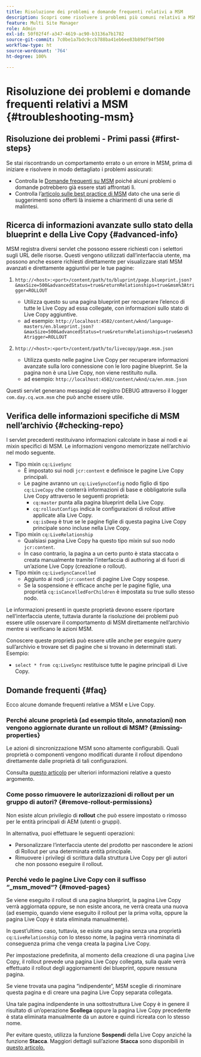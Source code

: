 ```yaml
---
title: Risoluzione dei problemi e domande frequenti relativi a MSM
description: Scopri come risolvere i problemi più comuni relativi a MSM e ottieni le risposte alle domande più comuni.
feature: Multi Site Manager
role: Admin
exl-id: 50f02f4f-a347-4619-ac90-b3136a7b1782
source-git-commit: 7c0be1a7bdc9ccb788ba41eb6ee83b89df94f500
workflow-type: ht
source-wordcount: '764'
ht-degree: 100%

---
```


# Risoluzione dei problemi e domande frequenti relativi a MSM {#troubleshooting-msm}

## Risoluzione dei problemi - Primi passi {#first-steps}

Se stai riscontrando un comportamento errato o un errore in MSM, prima di iniziare e risolvere in modo dettagliato i problemi assicurati:

* Controlla le [Domande frequenti su MSM](#faq) poiché alcuni problemi o domande potrebbero già essere stati affrontati lì.
* Controlla l’[articolo sulle best practice di MSM](best-practices.md) dato che una serie di suggerimenti sono offerti là insieme a chiarimenti di una serie di malintesi.

## Ricerca di informazioni avanzate sullo stato della blueprint e della Live Copy {#advanced-info}

MSM registra diversi servlet che possono essere richiesti con i selettori sugli URL delle risorse. Questi vengono utilizzati dall’interfaccia utente, ma possono anche essere richiesti direttamente per visualizzare stati MSM avanzati e direttamente aggiuntivi per le tue pagine:

1. `http://<host>:<port>/content/path/to/bluprint/page.blueprint.json?&maxSize=500&advancedStatus=true&returnRelationships=true&msm%3Atrigger=ROLLOUT`
   * Utilizza questo su una pagina blueprint per recuperare l’elenco di tutte le Live Copy ad essa collegate, con informazioni sullo stato di Live Copy aggiuntive.
   * ad esempio:
      `http://localhost:4502/content/wknd/language-masters/en.blueprint.json?&maxSize=500&advancedStatus=true&returnRelationships=true&msm%3Atrigger=ROLLOUT`

1. `http://<host>:<port>/content/path/to/livecopy/page.msm.json`
   * Utilizza questo nelle pagine Live Copy per recuperare informazioni avanzate sulla loro connessione con le loro pagine blueprint. Se la pagina non è una Live Copy, non viene restituito nulla.
   * ad esempio:
      `http://localhost:4502/content/wknd/ca/en.msm.json`

Questi servlet generano messaggi del registro DEBUG attraverso il logger `com.day.cq.wcm.msm` che può anche essere utile.

## Verifica delle informazioni specifiche di MSM nell’archivio {#checking-repo}

I servlet precedenti restituivano informazioni calcolate in base ai nodi e ai mixin specifici di MSM. Le informazioni vengono memorizzate nell’archivio nel modo seguente.

* Tipo mixin `cq:LiveSync`
   * È impostato sui nodi `jcr:content` e definisce le pagine Live Copy principali.
   * Le pagine avranno un `cq:LiveSyncConfig` nodo figlio di tipo `cq:LiveCopy` che conterrà informazioni di base e obbligatorie sulla Live Copy attraverso le seguenti proprietà:
      * `cq:master` punta alla pagina blueprint della Live Copy.
      * `cq:rolloutConfigs` indica le configurazioni di rollout attive applicate alla Live Copy.
      * `cq:isDeep` è true se le pagine figlie di questa pagina Live Copy principale sono incluse nella Live Copy.
* Tipo mixin `cq:LiveRelationship`
   * Qualsiasi pagina Live Copy ha questo tipo mixin sul suo nodo `jcr:content`.
   * In caso contrario, la pagina a un certo punto è stata staccata o creata manualmente tramite l’interfaccia di authoring al di fuori di un’azione Live Copy (creazione o rollout).
* Tipo mixin `cq:LiveSyncCancelled`
   * Aggiunto ai nodi `jcr:content` di pagine Live Copy sospese.
   * Se la sospensione è efficace anche per le pagine figlie, una proprietà `cq:isCancelledForChildren` è impostata su true sullo stesso nodo.

Le informazioni presenti in queste proprietà devono essere riportare nell’interfaccia utente, tuttavia durante la risoluzione dei problemi può essere utile osservare il comportamento di MSM direttamente nell’archivio mentre si verificano le azioni MSM.

Conoscere queste proprietà può essere utile anche per eseguire query sull’archivio e trovare set di pagine che si trovano in determinati stati. Esempio:

* `select * from cq:LiveSync` restituisce tutte le pagine principali di Live Copy.

## Domande frequenti {#faq}

Ecco alcune domande frequenti relative a MSM e Live Copy.

### Perché alcune proprietà (ad esempio titolo, annotazioni) non vengono aggiornate durante un rollout di MSM? {#missing-properties}

Le azioni di sincronizzazione MSM sono altamente configurabili. Quali proprietà o componenti vengono modificati durante il rollout dipendono direttamente dalle proprietà di tali configurazioni.

Consulta [questo articolo](best-practices.md) per ulteriori informazioni relative a questo argomento.

### Come posso rimuovere le autorizzazioni di rollout per un gruppo di autori? {#remove-rollout-permissions}

Non esiste alcun privilegio di **rollout** che può essere impostato o rimosso per le entità principali di AEM (utenti o gruppi).

In alternativa, puoi effettuare le seguenti operazioni:

* Personalizzare l’interfaccia utente del prodotto per nascondere le azioni di Rollout per una determinata entità principale.
* Rimuovere i privilegi di scrittura dalla struttura Live Copy per gli autori che non possono eseguire il rollout.

### Perché vedo le pagine Live Copy con il suffisso “_msm_moved“? {#moved-pages}

Se viene eseguito il rollout di una pagina blueprint, la pagina Live Copy verrà aggiornata oppure, se non esiste ancora, ne verrà creata una nuova (ad esempio, quando viene eseguito il rollout per la prima volta, oppure la pagina Live Copy è stata eliminata manualmente).

In quest’ultimo caso, tuttavia, se esiste una pagina senza una proprietà `cq:LiveRelationship` con lo stesso nome, la pagina verrà rinominata di conseguenza prima che venga creata la pagina Live Copy.

Per impostazione predefinita, al momento della creazione di una pagina Live Copy, il rollout prevede una pagina Live Copy collegata, sulla quale verrà effettuato il rollout degli aggiornamenti dei blueprint, oppure nessuna pagina.

Se viene trovata una pagina “indipendente“, MSM sceglie di rinominare questa pagina e di creare una pagina Live Copy separata collegata.

Una tale pagina indipendente in una sottostruttura Live Copy è in genere il risultato di un’operazione **Scollega** oppure la pagina Live Copy precedente è stata eliminata manualmente da un autore e quindi ricreata con lo stesso nome.

Per evitare questo, utilizza la funzione **Sospendi** della Live Copy anziché la funzione **Stacca**. Maggiori dettagli sull’azione **Stacca** sono disponibili in [questo articolo.](creating-live-copies.md)
